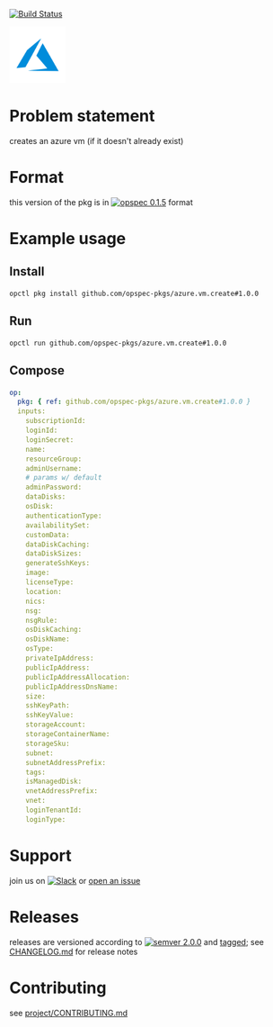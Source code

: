 [![Build Status](https://travis-ci.org/opspec-pkgs/azure.vm.create.svg?branch=master)](https://travis-ci.org/opspec-pkgs/azure.vm.create)

<img src="icon.svg" alt="icon" height="100px">

# Problem statement

creates an azure vm (if it doesn't already exist)

# Format

this version of the pkg is in [![opspec 0.1.5](https://img.shields.io/badge/opspec-0.1.5-brightgreen.svg?colorA=6b6b6b&colorB=fc16be)](https://opspec.io/0.1.5/packages.html) format

# Example usage

## Install

```shell
opctl pkg install github.com/opspec-pkgs/azure.vm.create#1.0.0
```

## Run

```
opctl run github.com/opspec-pkgs/azure.vm.create#1.0.0
```

## Compose

```yaml
op:
  pkg: { ref: github.com/opspec-pkgs/azure.vm.create#1.0.0 }
  inputs:
    subscriptionId:
    loginId:
    loginSecret:
    name:
    resourceGroup:
    adminUsername:
    # params w/ default
    adminPassword:
    dataDisks:
    osDisk:
    authenticationType:
    availabilitySet:
    customData:
    dataDiskCaching:
    dataDiskSizes:
    generateSshKeys:
    image:
    licenseType:
    location:
    nics:
    nsg:
    nsgRule:
    osDiskCaching:
    osDiskName:
    osType:
    privateIpAddress:
    publicIpAddress:
    publicIpAddressAllocation:
    publicIpAddressDnsName:
    size:
    sshKeyPath:
    sshKeyValue:
    storageAccount:
    storageContainerName:
    storageSku:
    subnet:
    subnetAddressPrefix:
    tags:
    isManagedDisk:
    vnetAddressPrefix:
    vnet:
    loginTenantId:
    loginType:
```

# Support

join us on
[![Slack](https://opspec-slackin.herokuapp.com/badge.svg)](https://opspec-slackin.herokuapp.com/)
or
[open an issue](https://github.com/opspec-pkgs/azure.vm.create/issues)

# Releases

releases are versioned according to
[![semver 2.0.0](https://img.shields.io/badge/semver-2.0.0-brightgreen.svg)](http://semver.org/spec/v2.0.0.html)
and [tagged](https://git-scm.com/book/en/v2/Git-Basics-Tagging); see
[CHANGELOG.md](CHANGELOG.md) for release notes

# Contributing

see
[project/CONTRIBUTING.md](https://github.com/opspec-pkgs/project/blob/master/CONTRIBUTING.md)
